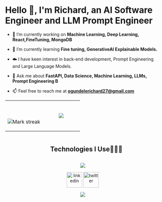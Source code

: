 # Hello 👋, I'm Richard, an AI Software Engineer and LLM Prompt Engineer

<!--Intro start-->

- 🔭 I’m currently working on **Machine Learning, Deep Learning, React,FineTuning, MongoDB**

- 🌱 I’m currently learning **Fine tuning, GenerativeAI Explainable Models.**

- ☁️ I have keen interest in back-end development, Prompt Engineering and Large Language Models.

- 💬 Ask me about **FastAPI, Data Science, Machine Learning, LLMs, Prompt Engineering B**

- 📫 Feel free to reach me at **ogundelerichard27@gmail.com**

</div>
<!--Intro end-->

<!--- stats & Trophy (start) -->
<p align="center">
  <!--- stats (start) -->
<table align="center">
<tr border="none">
<td width="50%" align="center">
  
  <br></br>
  <img  title="🔥 Get streak stats for your profile at git.io/streak-stats" alt="Mark streak" src="https://github-readme-streak-stats.herokuapp.com/?user=IamLam163&theme=dark&hide_border=false" /> 
</td>

<td width="50%" align="center">

  <img  align="center"  src="https://github-readme-stats.anuraghazra1.vercel.app/api/top-langs/?username=IamLam163&theme=dark&hide_border=false&no-bg=true&no-frame=true&langs_count=10"/>
  
  </td>
</tr>
</table>
<!--- stats (end) -->

<!--h1 without bottom border-->
<div id="user-content-toc">
  <ul align="center">
    <summary><h2 style="display: inline-block">Technologies I Use👨🏻‍💻</h2></summary>
  </ul>
</div>
<!--tech stack icons-->
<p align="center">
  <a href="https://skillicons.dev">
    <img src="https://skillicons.dev/icons?i=git,bootstrap,c,css,docker,pandas,numpy,seaborn,C#,figma,firebase,github,html,flask,bash,linux,md,materialui,mongodb,nextjs,nodejs,postman,py,reactnative,redux,tailwind,ts,vscode&perline=14" />
  </a>
</p>

<!--icons and links-->
<p align="center">
<a href="https://www.linkedin.com/in/richardogundele/" target="blank"><img align="center" src="https://user-images.githubusercontent.com/88904952/234979284-68c11d7f-1acc-4f0c-ac78-044e1037d7b0.png" alt="linkedin" height="50" width="50" /></a>
<a href="https://twitter.com/therichediamond" target="blank"><img align="center" src="https://user-images.githubusercontent.com/88904952/234980676-61bfb021-ecc8-48f7-88e6-34c1b06c4a58.png" alt="twitter" height="50" width="50" /></a> 

  
</p>

<!--profile visit count-->
<div align="center">
  
[![](https://visitcount.itsvg.in/api?id=IamLam163&icon=3&color=6)](https://visitcount.itsvg.in)
  
</div>
